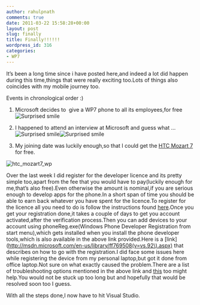 ```yaml
---
author: rahulpnath
comments: true
date: 2011-03-22 15:58:28+00:00
layout: post
slug: finally
title: Finally!!!!!!
wordpress_id: 316
categories:
- WP7
---
```


It’s been a long time since i have posted here,and indeed a lot did happen during this time,things that were really exciting too.Lots of things also coincides with my mobile journey too.

Events in chronological order :)



	
  1. Microsoft decides to  give a WP7 phone to all its employees,for free ![Surprised smile](http://rahulpnath.files.wordpress.com/2011/03/wlemoticon-surprisedsmile.png)

	
  2. I happened to attend an interview at Microsoft and guess what …![Surprised smile](http://rahulpnath.files.wordpress.com/2011/03/wlemoticon-surprisedsmile.png)![Surprised smile](http://rahulpnath.files.wordpress.com/2011/03/wlemoticon-surprisedsmile.png)

	
  3. My joining date was luckily enough,so that I could get the [HTC Mozart 7](http://www.htc.com/www/product/7mozart/overview.html) for free.


![htc_mozart7_wp](/images/htc_mozart7_wp.jpg)

Over the last week I did register for the developer licence and its pretty simple too,apart from the fee that you would have to pay(luckily enough for me,that’s also free).Even otherwise the amount is nominal,if you are serious enough to develop apps for the phone.In a short span of time you should be able to earn back whatever you have spent for the licence.To register for the licence all you need to do is follow the instructions found [here](http://create.msdn.com/en-US/).Once you get your registration done,it takes a couple of days to get you account activated,after the verification process.Then you can add devices to your account using phoneReg.exe(Windows Phone Developer Registration from start menu),which gets installed when you install the phone developer tools,which is also available in the above link provided.Here is a [link](http://msdn.microsoft.com/en-us/library/ff769508(v=vs.92\).aspx) that describes on how to go with the registration.I did face some issues here while registering the device from my personal laptop,but got it done from office laptop.Not sure on what exactly caused the problem.There are a list of troubleshooting options mentioned in the above link and [this](http://forums.create.msdn.com/forums/p/73498/451621.aspx) too might help.You would not be stuck up too long but and hopefully that would be resolved soon too I guess.

With all the steps done,I now have to hit Visual Studio.
